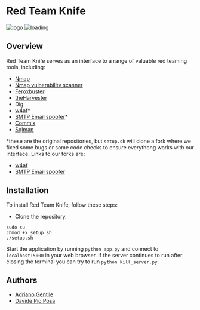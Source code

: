 # Red Team Knife
![logo](https://github.com/Davide1102/red_team_knife/assets/95478950/f9b1b654-674f-4be7-8da8-5f6f7cd7202a)
![loading](https://github.com/Davide1102/red_team_knife/assets/95478950/b6148c12-9c55-4266-92fc-244813b4f487)

## Overview
Red Team Knife serves as an interface to a range of valuable red teaming tools, including:
- [Nmap](https://github.com/nmap/nmap)
- [Nmap vulnerability scanner](https://github.com/vulnersCom/nmap-vulners.git)
- [Feroxbuster](https://github.com/epi052/feroxbuster)
- [theHarvester](https://gitlab.com/kalilinux/packages/theharvester)
- Dig
- [w4af](https://github.com/w4af/w4af)*
- [SMTP Email spoofer](https://github.com/mikechabot/smtp-email-spoofer-py)*
- [Commix](https://github.com/commixproject/commix)
- [Sqlmap](https://github.com/sqlmapproject/sqlmap)

*these are the original repositories, but ```setup.sh``` will clone a fork where we fixed some bugs or some code checks to ensure everythong works with our interface.
Links to our forks are:
- [w4af](https://github.com/manfredigianni/w4af)
- [SMTP Email spoofer](https://github.com/manfredigianni/smtp-email-spoofer-py)

## Installation
To install Red Team Knife, follow these steps:

- Clone the repository.
```
sudo su
chmod +x setup.sh
./setup.sh
```
Start the application by running ```python app.py``` and connect to ```localhost:5000``` in your web browser.
If the server continues to run after closing the terminal you can try to run ```python kill_server.py```.

## Authors
- [Adriano Gentile](https://github.com/manfredigianni)
- [Davide Pio Posa](https://github.com/Davide1102)
